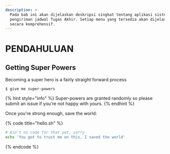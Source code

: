 ```yaml
---
description: >-
  Pada bab ini akan dijelaskan deskripsi singkat tentang aplikasi sistem
  pengiriman jadwal Tugas Akhir. Setiap menu yang tersedia akan dijelaskan
  secara komprehensif.
---
```


# PENDAHULUAN

## Getting Super Powers

Becoming a super hero is a fairly straight forward process

```text
$ give me super-powers
```

{% hint style="info" %}
Super-powers are granted randomly so please submit an issue if you're not happy with yours.
{% endhint %}

Once you're strong enough, save the world:

{% code title="hello.sh" %}
```bash
# Ain't no code for that yet, sorry
echo 'You got to trust me on this, I saved the world'
```
{% endcode %}

